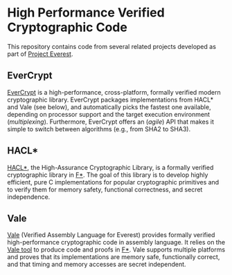# High Performance Verified Cryptographic Code

This repository contains code from several related projects developed as part of
[Project Everest](https://project-everest.github.io/).

## EverCrypt

[EverCrypt](README.EverCrypt.md) is a high-performance, cross-platform, formally
verified modern cryptographic library. EverCrypt packages implementations from
HACL\* and Vale (see below), and automatically picks the fastest one available,
depending on processor support and the target execution environment
(*multiplexing*). Furthermore, EverCrypt offers an (*agile*) API that makes it
simple to switch between algorithms (e.g., from SHA2 to SHA3).

## HACL\*

[HACL\*](README.HACL.md), the High-Assurance Cryptographic Library, is a
formally verified cryptographic library in [F\*](https://www.fsar-lang.org).
The goal of this library is to develop highly efficient, pure C implementations
for popular cryptographic primitives and to verify them for memory safety,
functional correctness, and secret independence.

## Vale

[Vale](README.Vale.md) (Verified Assembly Language for Everest) provides
formally verified high-performance cryptographic code in assembly language. It
relies on the [Vale tool](https://github.com/project-everest/vale) to produce
code and proofs in [F\*](https://github.com/FStarLang/FStar). Vale supports
multiple platforms and proves that its implementations are memory safe,
functionally correct, and that timing and memory accesses are secret
independent.
